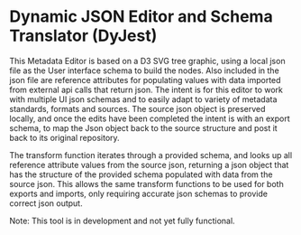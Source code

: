 # Dynamic JSON Editor and Schema Translator (DyJest)

This Metadata Editor is based on a D3 SVG tree graphic, using a local json file as the User interface schema to build the nodes. Also included in the json file are reference attributes for populating values with data imported from external api calls that return json.  The intent is for this editor to work with multiple UI json schemas and to easily adapt to variety of metadata standards, formats and sources.  The source json object is preserved locally, and once the edits have been completed the intent is with an export schema, to map the Json object back to the source structure and post it back to its original repository.

The transform function iterates through a provided schema, and looks up all reference attribute values from the source json, returning a json object that has the structure of the provided schema populated with data from the source json. This allows the same transform functions to be used for both exports and imports, only requiring accurate json schemas to provide correct json output.

Note: This tool is in development and not yet fully functional.




 
 
